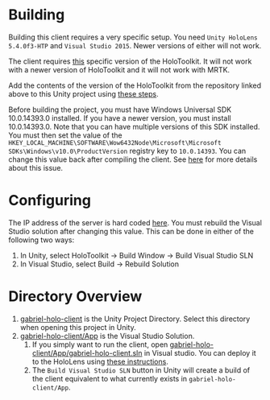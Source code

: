 # Building

Building this client requires a very specific setup. You need `Unity HoloLens 5.4.0f3-HTP` and `Visual Studio 2015`. Newer versions of either will not work.

The client requires [this](https://github.com/Microsoft/MixedRealityToolkit-Unity/tree/82fc64462b987f1d572d0db9bb3b39fe8f1a56f0) specific version of the 
HoloToolkit. It will not work with a newer version of HoloToolkit and it will not work with MRTK.

Add the contents of the version of the HoloToolkit from the repository linked above to this Unity project using 
[these steps](https://github.com/Microsoft/MixedRealityToolkit-Unity/blob/82fc64462b987f1d572d0db9bb3b39fe8f1a56f0/GettingStarted.md).

Before building the project, you must have Windows Universal SDK 10.0.14393.0 installed. If you have a newer version, you must install 10.0.14393.0.
Note that you can have multiple versions of this SDK installed.
You must then set the value of the `HKEY_LOCAL_MACHINE\SOFTWARE\Wow6432Node\Microsoft\Microsoft SDKs\Windows\v10.0\ProductVersion` registry key 
to `10.0.14393`. You can change this value back after compiling the client. See 
[here](https://forum.unity.com/threads/suddenly-unable-to-build-solutions-anymore.466066/#post-3034148) for more details about this issue.

# Configuring 

The IP address of the server is hard coded [here](gabriel-holo-client/Assets/Scripts/Const.cs). You must rebuild the Visual Studio solution
after changing this value. This can be done in either of the following two ways:
1. In Unity, select HoloToolkit -> Build Window -> Build Visual Studio SLN
2. In Visual Studio, select Build -> Rebuild Solution

# Directory Overview
1. [gabriel-holo-client](gabriel-holo-client) is the Unity Project Directory. Select this directory when opening this project in Unity.
2. [gabriel-holo-client/App](gabriel-holo-client/App) is the Visual Studio Solution. 
   1. If you simply want to run the client, open [gabriel-holo-client/App/gabriel-holo-client.sln](gabriel-holo-client/App/gabriel-holo-client.sln) in Visual studio. You can deploy it to the HoloLens using [these instructions](https://docs.microsoft.com/en-us/windows/mixed-reality/using-visual-studio).
   2. The `Build Visual Studio SLN` button in Unity will create a build of the client equivalent to what currently exists in `gabriel-holo-client/App`.
